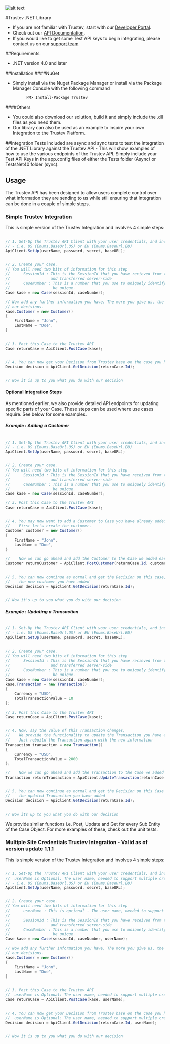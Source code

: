 ![alt text](https://app.trustev.com/assets/img/apple-icon-144.png)


#Trustev .NET Library
- If you are not familiar with Trustev, start with our [Developer Portal](http://www.trustev.com/developers).
- Check out our [API Documentation](https://app.trustev.com/help).
- If you would like to get some Test API keys to begin integrating, please contact us on our [support team](https://trustev.zendesk.com/hc/en-gb/requests/new?ticket_form_id=66326)

##Requirements
- .NET version 4.0 and later

##Installation
####NuGet
- Simply install via the Nuget Package Manager or install via the Package Manager Console with the following command 

			PM> Install-Package Trustev

####Others
- You could also download our solution, build it and simply include the .dll files as you need them.
- Our library can also be used as an example to inspire your own Integration to the Trustev Platform.

##Integration Tests
Included are async and sync tests to test the integration of the .NET Library against the Trustev API - This will show examples of how to use the various endpoints of the Trustev API.
Simply include your Test API Keys in the app.config files of either the Tests folder (Async) or TestsNet40 folder (sync).

## Usage
   The Trustev API has been designed to allow users complete control over what information they are sending to us while still ensuring that Integration can be done in a couple of simple steps.
   
### Simple Trustev Integration
This is simple version of the Trustev Integration and involves 4 simple steps:
```c#

// 1. Set-Up the Trustev API Client with your user credentials, and include your location details 
// - i.e. US (Enums.BaseUrl.US) or EU (Enums.BaseUrl.EU)
ApiClient.SetUp(userName, password, secret, baseURL);


// 2. Create your case.
// You will need two bits of information for this step
// 		SessionId : This is the SessionId that you have recieved from the Trustev JavaScript 
//					and transferred server-side
// 		CaseNumber : This is a number that you use to uniquely identify this case. It must
//					 be unique.
Case kase = new Case(sessionId, caseNumber);

// Now add any further information you have. The more you give us, the more accurate 
// our decisions.
kase.Customer = new Customer()
{
	FirstName = "John",
    LastName = "Doe",
}


// 3. Post this Case to the Trustev API
Case returnCase = ApiClient.PostCase(kase);


// 4. You can now get your Decision from Trustev base on the case you have given us!
Decision decision = ApiClient.GetDecision(returnCase.Id);


// Now it is up to you what you do with our decision

```

#### Optional Integration Steps
As mentioned earlier, we also provide detailed API endpoints for updating specific parts of your Case. These steps can be used where use cases require. See below for some examples.

##### Example : Adding a Customer

```c#

// 1. Set-Up the Trustev API Client with your user credentials, and include your location details 
// - i.e. US (Enums.BaseUrl.US) or EU (Enums.BaseUrl.EU)
ApiClient.SetUp(userName, password, secret, baseURL);


// 2. Create your case.
// You will need two bits of information for this step
// 		SessionId : This is the SessionId that you have received from the trustev JavaScript 
//					and transferred server-side
// 		CaseNumber : This is a number that you use to uniquely identify this case. It must
//					 be unique.
Case kase = new Case(sessionId, caseNumber);

// 3. Post this Case to the Trustev API
Case returnCase = ApiClient.PostCase(kase);


// 4. You may now want to add a Customer to Case you have already added.
//    First let's create the customer.
Customer customer = new Customer()
{
	FirstName = "John",
    LastName = "Doe",
}

//    Now we can go ahead and add the Customer to the Case we added earlier.
Customer returnCustomer = ApiClient.PostCustomer(returnCase.Id, customer);


// 5. You can now continue as normal and get the Decision on this case, including
//    the new customer you have added
Decision decision = ApiClient.GetDecision(returnCase.Id);


// Now it's up to you what you do with our decision

```

##### Example : Updating a Transaction

```c#

// 1. Set-Up the Trustev API Client with your user credentials, and include your location details
// - i.e. US (Enums.BaseUrl.US) or EU (Enums.BaseUrl.EU)
ApiClient.SetUp(userName, password, secret, baseURL);


// 2. Create your case.
// You will need two bits of information for this step
// 		SessionId : This is the SessionId that you have recieved from the Trustev JavaScript 
//					and transferred server-side
// 		CaseNumber : This is a number that you use to uniquely identify this case. It must
//					 be unique.
Case kase = new Case(sessionId, caseNumber);
kase.Transaction = new Transaction()
{
    Currency = "USD",
    TotalTransactionValue = 10
};

// 3. Post this Case to the Trustev API
Case returnCase = ApiClient.PostCase(kase);


// 4. Now, say the value of this Transaction changes,
//	  We provide the functionality to update the Transaction you have already added
//	  Just rebuild the Transaction again with the new information
Transaction transaction = new Transaction()
{
    Currency = "USD",
    TotalTransactionValue = 2000
};

//    Now we can go ahead and add the Transaction to the Case we added earlier.
Transaction returnTransaction = ApiClient.UpdateTransaction(returnCase.Id, transaction);


// 5. You can now continue as normal and get the Decision on this Case including
//    the updated Transaction you have added
Decision decision = ApiClient.GetDecision(returnCase.Id);


// Now its up to you what you do with our decision

```

We provide similar functions i.e. Post, Update and Get for every Sub Entity of the Case Object.
For more examples of these, check out the unit tests.


### Multiple Site Credentials Trustev Integration - Valid as of version update 1.1.1
This is simple version of the Trustev Integration and involves 4 simple steps:
```c#

// 1. Set-Up the Trustev API Client with your user credentials, and include your location details 
//	userName is Optional: The user name, needed to support multiple credentials, if only one set of credentials is used this parameter is not needed
// - i.e. US (Enums.BaseUrl.US) or EU (Enums.BaseUrl.EU)
ApiClient.SetUp(userName, password, secret, baseURL);


// 2. Create your case.
// You will need two bits of information for this step
//		userName : This is optional - The user name, needed to support multiple credentials, if only one set of credentials is used this parameter is not needed
//
// 		SessionId : This is the SessionId that you have received from the Trustev JavaScript 
//					and transferred server-side
// 		CaseNumber : This is a number that you use to uniquely identify this case. It must
//					 be unique.
Case kase = new Case(sessionId, caseNumber, userName);

// Now add any further information you have. The more you give us, the more accurate 
// our decisions.
kase.Customer = new Customer()
{
	FirstName = "John",
    LastName = "Doe",
}


// 3. Post this Case to the Trustev API
//	userName is Optional: The user name, needed to support multiple credentials, if only one set of credentials is used this parameter is not needed
Case returnCase = ApiClient.PostCase(kase, userName);


// 4. You can now get your Decision from Trustev base on the case you have given us!
//	userName is Optional: The user name, needed to support multiple credentials, if only one set of credentials is used this parameter is not needed
Decision decision = ApiClient.GetDecision(returnCase.Id, userName);


// Now it is up to you what you do with our decision

```
